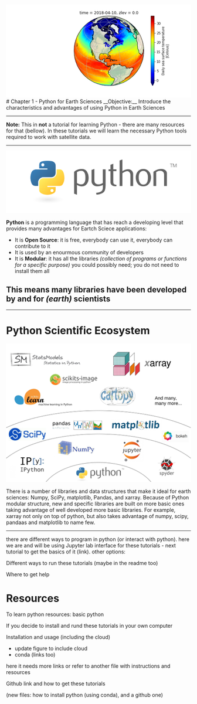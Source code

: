 <img src="figures/globe_data.png"/>
# Chapter 1 - Python for Earth Sciences
__Objective:__ Introduce the characteristics and advantages of using Python in Earth Sciences

***
__Note:__ This in __not__ a tutorial for learning Python - there are many resources for that (bellow). In these tutorials we will learn the necessary Python tools required to work with satellite data.
***
<img src="figures/python_logo.png" alt="Python"/>

__Python__ is a programming language that has reach a developing level that provides many advantages for Eartch Sciece applications:

- It is __Open Source__: it is free, everybody can use it, everybody can contribute to it
- It is used by an enourmous community of developers
- It is __Modular__: it has all the libraries *(collection of programs or functions for a specific purpose)* you could possibly need; you do not need to install them all

## This means many libraries have been developed by and for *(earth)* scientists 

***

# Python Scientific Ecosystem
<img src="figures/python_scientific_ecosystem.png" alt="Python Scientific Ecosystem"/>

There is a number of libraries and data structures that make it ideal for earth sciences: Numpy, SciPy, matplotlib, Pandas, and xarray. Because of Python modular structure, new and specific libraries are built on more basic ones taking advantage of well developed more basic libraries. For example, xarray not only on top of python, but also takes advantage of numpy, scipy, pandaas and matplotlib to name few.

***

there are different ways to program in python (or interact with python). here we are and will be using Jupyter lab interface for these tutorials - next tutorial to get the basics of it (link). 
other options:

Different ways to run these tutorials (maybe in the readme too)

Where to get help

# Resources

To learn python resources: basic python

If you decide to install and rund these tutorials in your own computer

Installation and usage (including the cloud)

- update figure to include cloud
- conda (links too)

here it needs more links or refer to another file with instructions and resources

Github link and how to get these tutorials

(new files: how to install python (using conda), and a github one)
